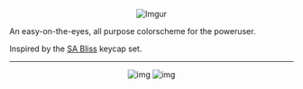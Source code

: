 <p align="center"

![Imgur](https://i.imgur.com/7pRwvfc.png)

</p>

<p>An easy-on-the-eyes, all purpose colorscheme for the poweruser.</p>
<p>Inspired by the <a href="https://dixiemech.com/sabliss">SA Bliss</a> keycap set.</p>

***

<p align="center"

![img](scrots/neovim.png)
![img](scrots/colorpallete.png)

</p>

